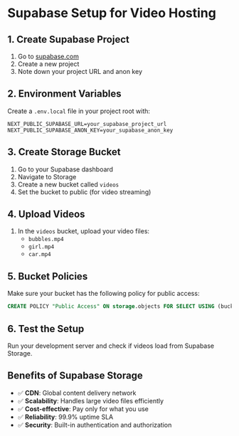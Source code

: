 # Supabase Setup for Video Hosting

## 1. Create Supabase Project

1. Go to [supabase.com](https://supabase.com)
2. Create a new project
3. Note down your project URL and anon key

## 2. Environment Variables

Create a `.env.local` file in your project root with:

```env
NEXT_PUBLIC_SUPABASE_URL=your_supabase_project_url
NEXT_PUBLIC_SUPABASE_ANON_KEY=your_supabase_anon_key
```

## 3. Create Storage Bucket

1. Go to your Supabase dashboard
2. Navigate to Storage
3. Create a new bucket called `videos`
4. Set the bucket to public (for video streaming)

## 4. Upload Videos

1. In the `videos` bucket, upload your video files:
   - `bubbles.mp4`
   - `girl.mp4`
   - `car.mp4`

## 5. Bucket Policies

Make sure your bucket has the following policy for public access:

```sql
CREATE POLICY "Public Access" ON storage.objects FOR SELECT USING (bucket_id = 'videos');
```

## 6. Test the Setup

Run your development server and check if videos load from Supabase Storage.

## Benefits of Supabase Storage

- ✅ **CDN**: Global content delivery network
- ✅ **Scalability**: Handles large video files efficiently
- ✅ **Cost-effective**: Pay only for what you use
- ✅ **Reliability**: 99.9% uptime SLA
- ✅ **Security**: Built-in authentication and authorization 